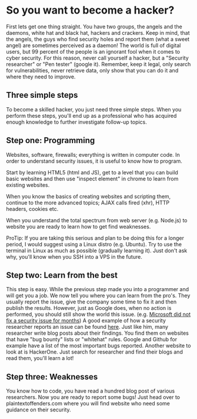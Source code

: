 # So you want to become a hacker?

First lets get one thing straight.
You have two groups, the angels and the daemons,
white hat and black hat,
hackers and crackers.
Keep in mind, that the angels,
the guys who find security holes and report them (what a sweet angel)
are sometimes perceived as a daemon!
The world is full of digital users,
but 99 percent of the people is an ignorant fool
when it comes to cyber security.
For this reason, never call yourself a hacker,
but a "Security researcher" or "Pen tester" (google it).
Remember, keep it legal,
only search for vulnerabilities, never retrieve data,
only show that you can do it and where they need to improve.


## Three simple steps

To become a skilled hacker, you just need three simple steps.
When you perform these steps, you'll end up as a professional who
has acquired enough knowledge to further investigate follow-up topics.

## Step one: Programming

Websites, software, firewalls; everything is written in computer code.
In order to understand security issues, it is useful to know how to program.

Start by learning HTML5 (html and JS),
get to a level that you can build basic websites and then use
"inspect element" in chrome to learn from existing websites.

When you know the basics of creating websites and scripting them,
continue to the more advanced topics;
AJAX calls fired (xhr), HTTP headers, cookies etc.

When you understand the total spectrum from web server (e.g. Node.js)
to website you are ready to learn how to get find weaknesses.

ProTip:
If you are taking this serious and plan to be doing this
for a longer period, I would suggest using a Linux distro (e.g. Ubuntu).
Try to use the terminal in Linux as much as possible (gradually learning it).
Just don't ask why, you'll know when you SSH into a VPS in the future.

## Step two: Learn from the best

This step is easy.
While the previous step made you into a programmer and will get you a job.
We now tell you where you can learn from the pro's.
They usually report the issue, give the company some time to fix it
and then publish the results.
However, just as Google does, when no action is performed,
you should still show the world this issue.
(e.g. [Microsoft did not fix a security issue for months](http://www.neowin.net/news/google-researcher-publishes-unpatched-windows-81-security-vulnerability))
A good example of how a security researcher reports an issue can be found
[here](http://sijmen.ruwhof.net/weblog/608-personal-data-of-dutch-telecom-providers-extremely-poorly-protected-how-i-could-access-12-million-records).
Just like him, many researcher write blog posts about their findings.
You find them on websites that have "bug bounty" lists or "whitehat" rules.
Google and Github for example have a list of the most important bugs reported.
Another website to look at is HackerOne.
Just search for researcher and find their blogs and read them, you'll learn a lot!

## Step three: Weaknesses

You know how to code, you have read a hundred blog post of various researchers.
Now you are ready to report some bugs!
Just head over to plaintextoffenders.com where you will find website who need some guidance on their security.
